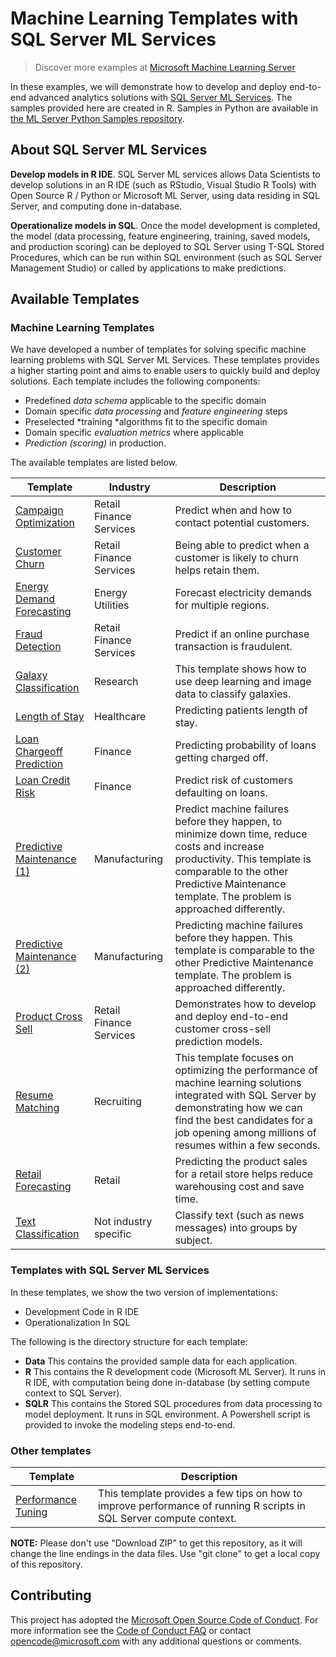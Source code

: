 # Machine Learning Templates with SQL Server ML Services

> Discover more examples at [Microsoft Machine Learning Server](https://github.com/Microsoft/ML-Server)

In these examples, we will demonstrate how to develop and deploy end-to-end advanced analytics solutions with [SQL Server  ML Services](https://docs.microsoft.com/en-us/sql/advanced-analytics/what-is-sql-server-machine-learning). The samples provided here are created in R.
Samples in Python are available in [the ML Server Python Samples repository](https://github.com/Microsoft/ML-Server-Python-Samples).

## About SQL Server ML Services

**Develop models in R IDE**. SQL Server ML services allows Data Scientists to develop solutions in an R IDE (such as RStudio, Visual Studio R Tools) with Open Source R / Python or Microsoft ML Server, using data residing in SQL Server, and computing done in-database. 

**Operationalize models in SQL**. Once the model development is completed, the model (data processing, feature engineering, training, saved models, and production scoring) can be deployed to SQL Server using T-SQL Stored Procedures, which can be run within SQL environment (such as SQL Server Management Studio) or called by applications to make predictions. 

## Available Templates

### Machine Learning Templates
We have developed a number of templates for solving specific machine learning problems with SQL Server ML Services. These templates provides a higher starting point and aims to enable users to quickly build and deploy solutions. Each template includes the following components:

- Predefined *data schema* applicable to the specific domain
- Domain specific *data processing* and *feature engineering* steps
- Preselected *training *algorithms fit to the specific domain 
- Domain specific *evaluation metrics* where applicable
- *Prediction (scoring)* in production.  

The available templates are listed below.



| Template | Industry | Description |
| -------- | ----------- | -------- |
|[Campaign Optimization](Microsoft/r-server-campaign-optimization)|Retail<br/>Finance<br/>Services|Predict when and how to contact potential customers.|
|[Customer Churn](Churn)|Retail<br/>Finance<br/>Services|Being able to predict when a customer is likely to churn helps retain them.|
|[Energy Demand Forecasting](EnergyDemandForecasting)|Energy<br/>Utilities| Forecast electricity demands for multiple regions.|
|[Fraud Detection](Microsoft/r-server-fraud-detection)|Retail<br/>Finance<br/>Services|Predict if an online purchase transaction is fraudulent.|
|[Galaxy Classification](Galaxies)|Research|This template shows how to use deep learning and image data to classify galaxies.|
|[Length of Stay](Microsoft/r-server-hospital-length-of-stay)|Healthcare|Predicting patients length of stay.|
|[Loan Chargeoff Prediction](Microsoft//r-server-loan-chargeoff)|Finance|Predicting probability of loans getting charged off.|
|[Loan Credit Risk](Microsoft/r-server-loan-credit-risk)|Finance|Predict risk of customers defaulting on loans.|
|[Predictive Maintenance (1)](PredictiveMaintenance)|Manufacturing|Predict machine failures before they happen, to minimize down time, reduce costs and increase productivity. This template is comparable to the other Predictive Maintenance template. The problem is approached differently.|
|[Predictive Maintenance (2)](PredictiveMaintenanceModelingGuide)|Manufacturing|Predicting machine failures before they happen. This template is comparable to the other Predictive Maintenance template. The problem is approached differently.|
|[Product Cross Sell](ProductCrossSell)|Retail<br/>Finance<br/>Services|Demonstrates how to develop and deploy end-to-end customer cross-sell prediction models.|
|[Resume Matching](SQLOptimizationTips)|Recruiting|This template focuses on optimizing the performance of machine learning solutions integrated with SQL Server by demonstrating how we can find the best candidates for a job opening among millions of resumes within a few seconds.| 
|[Retail Forecasting](RetailForecasting)|Retail|Predicting the product sales for a retail store helps reduce warehousing cost and save time.|
|[Text Classification](Microsoft/ml-server-text-classification)|Not industry specific|Classify text (such as news messages) into groups by subject.|

### Templates with SQL Server ML Services
In these templates, we show the two version of implementations:
 
- Development Code in R IDE 
- Operationalization In SQL

The following is the directory structure for each template:

* **Data**    This contains the provided sample data for each application.
* **R**	      This contains the R development code (Microsoft ML Server). It runs in R IDE, with computation being done in-database (by setting compute context to SQL Server). 
* **SQLR**    This contains the Stored SQL procedures from data processing to model deployment. It runs in SQL environment. A Powershell script is provided to invoke the modeling steps end-to-end. 

### Other templates
| Template | Description |
| -------- | ----------- |
| [Performance Tuning](PerfTuning/README.md)| This template provides a few tips on how to improve performance of running R scripts in SQL Server compute context.|

**NOTE:** Please don't use "Download ZIP" to get this repository, as it will change the line endings in the data files. Use "git clone" to get a local copy of this repository. 

## Contributing
This project has adopted the [Microsoft Open Source Code of Conduct](https://opensource.microsoft.com/codeofconduct/). For more information see the [Code of Conduct FAQ](https://opensource.microsoft.com/codeofconduct/faq/) or contact [opencode@microsoft.com](mailto:opencode@microsoft.com) with any additional questions or comments.

